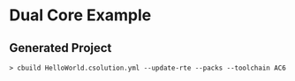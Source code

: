 # Dual Core Example

## Generated Project

```txt
> cbuild HelloWorld.csolution.yml --update-rte --packs --toolchain AC6
```
